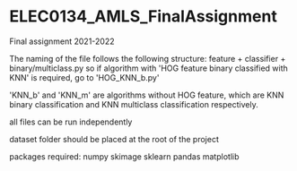 # ELEC0134_AMLS_FinalAssignment
Final assignment 2021-2022

The naming of the file follows the following structure:
feature + classifier + binary/multiclass.py
so if algorithm with 'HOG feature binary classified with KNN' is required, go to 'HOG_KNN_b.py'

'KNN_b' and 'KNN_m' are algorithms without HOG feature, which are KNN binary classification and KNN multiclass classification respectively.

all files can be run independently

dataset folder should be placed at the root of the project


packages required:
numpy
skimage
sklearn
pandas
matplotlib
